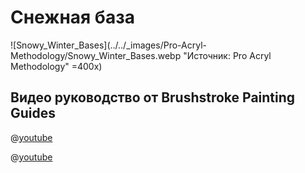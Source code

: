 # Снежная база

![Snowy_Winter_Bases](../../_images/Pro-Acryl-Methodology/Snowy_Winter_Bases.webp "Источник: Pro Acryl Methodology" =400x)

## Видео руководство от Brushstroke Painting Guides

@[youtube](https://youtu.be/MJLPccbxbkk?si=j-Olfvrq8FiQTulk)

@[youtube](https://youtu.be/N9anFZQ9ALE?si=PPji3yx3nVBvB8Rd)
